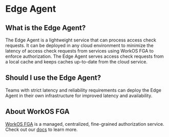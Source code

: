 # Edge Agent

## What is the Edge Agent?

The Edge Agent is a lightweight service that can process access check requests. It can be deployed in any cloud environment to minimize the latency of access check requests from services using WorkOS FGA to enforce authorization. The Edge Agent serves access check requests from a local cache and keeps caches up-to-date from the cloud service.

## Should I use the Edge Agent?

Teams with strict latency and reliability requirements can deploy the Edge Agent in their own infrastructure for improved latency and availability.

## About WorkOS FGA

[WorkOS FGA](https://workos.com/fine-grained-authorization) is a managed, centralized, fine-grained authorization service. Check out our [docs](https://workos.com/docs/fga) to learn more.
